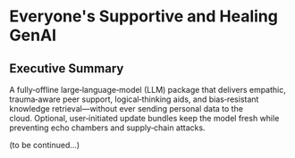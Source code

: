 <!--
Title: Everyone's Supportive and Healing GenAI – White Book v0.1
Author: Mizuho T
License: CC BY-SA 4.0
Created: 2025‑08‑01
-->

# Everyone's Supportive and Healing GenAI
## Executive Summary

A fully‑offline large‑language‑model (LLM) package that delivers empathic, trauma‑aware peer support, logical‑thinking aids, and bias‑resistant knowledge retrieval—without ever sending personal data to the cloud. Optional, user‑initiated update bundles keep the model fresh while preventing echo chambers and supply‑chain attacks.


(to be continued...)